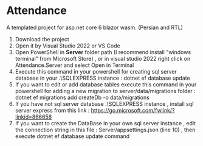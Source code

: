 # Attendance
A templated project for asp.net core 6 blazor wasm. (Persian and RTL)

1. Download the project
2. Open it by Visual Studio 2022 or VS Code
3. Open PowerShell in **Server** folder path (I recommend install "windows terminal" from Microsoft Store) , or in visual studio 2022 right click on Attendance.Server and select Open in Terminal
4. Execute this command in your powershell for creating sql server database in your .\SQLEXPRESS instance : dotnet ef database update
5. If you want to edit or add database tables execute this command in your powershell for adding a new migration to server/data/migrations folder : dotnet ef migrations add createDb -o data/migrations
6. If you have not sql server database .\SQLEXPRESS instance , install sql server express from this link : https://go.microsoft.com/fwlink/?linkid=866658
7. If you want to create the DataBase in your own sql server instance , edit the connection string in this file : Server/appsettings.json (line 10) , then execute dotnet ef database update command